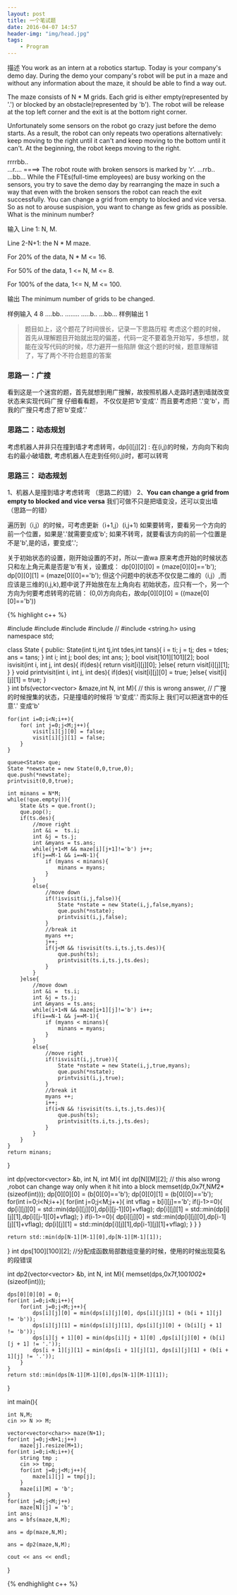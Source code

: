 ```yaml
---
layout: post
title: 一个笔试题
date: 2016-04-07 14:57
header-img: "img/head.jpg"
tags:
    - Program
---
```


描述
You work as an intern at a robotics startup. Today is your company's demo day. During the demo your company's robot will be put in a maze and without any information about the maze, it should be able to find a way out.

The maze consists of N * M grids. Each grid is either empty(represented by '.') or blocked by an obstacle(represented by 'b'). The robot will be release at the top left corner and the exit is at the bottom right corner.

Unfortunately some sensors on the robot go crazy just before the demo starts. As a result, the robot can only repeats two operations alternatively: keep moving to the right until it can't and keep moving to the bottom until it can't. At the beginning, the robot keeps moving to the right.

rrrrbb..            
...r....     ====> The robot route with broken sensors is marked by 'r'. 
...rrb..
...bb...
While the FTEs(full-time employees) are busy working on the sensors, you try to save the demo day by rearranging the maze in such a way that even with the broken sensors the robot can reach the exit successfully. You can change a grid from empty to blocked and vice versa. So as not to arouse suspision, you want to change as few grids as possible. What is the mininum number?

输入
Line 1: N, M.

Line 2-N+1: the N * M maze.



For 20% of the data, N * M <= 16.

For 50% of the data, 1 <= N, M <= 8.

For 100% of the data, 1<= N, M <= 100.

输出
The minimum number of grids to be changed.

样例输入
4 8
....bb..
........
.....b..
...bb...
样例输出
1

> 题目如上，这个题花了时间很长，记录一下思路历程
> 考虑这个题的时候，首先从理解题目开始就出现的偏差，代码一定不要着急开始写，多想想，就能在没写代码的时候，尽力避开一些陷阱
> 做这个题的时候，题意理解错了，写了两个不符合题意的答案

### 思路一：广搜

看到这是一个迷宫的题，首先就想到用广搜解，故按照机器人走路时遇到墙就改变状态来实现代码广搜
仔细看看题， 不仅仅是把'b'变成'.' 而且要考虑把
'.'变'b'，而我的广搜只考虑了把'b'变成'.'

### 思路二：动态规划

考虑机器人并非只在撞到墙才考虑转弯，dp[i][j][2] : 在(i,j)的时候，方向向下和向右的最小破墙数,
考虑机器人在走到任何(i,j)时，都可以转弯

### 思路三： 动态规划

1、机器人是撞到墙才考虑转弯 （思路二的错）
2、**You can change a grid from empty to blocked and vice versa** 我们可做不只是把墙变没，还可以变出墙 （思路一的错）

遍历到（i,j）的时候，可考虑更新（i+1,j）(i,j+1)
如果要转弯，要看另一个方向的前一个位置，如果是'.'就需要变成'b';
如果不转弯，就要看该方向的前一个位置是不是'b',是的话，要变成'.';

关于初始状态的设置，刚开始设置的不对，所以一直wa
原来考虑开始的时候状态只和左上角元素是否是'b'有关，设置成：
	dp[0][0][0] = (maze[0][0]=='b');
	dp[0][0][1] = (maze[0][0]=='b');
但这个问题中的状态不仅仅是二维的（i,j）,而应该是三维的(i,j,k),题中说了开始放在左上角向右
初始状态，应只有一个，另一个方向为何要考虑转弯的花销：
	(0,0)方向向右，故dp[0][0][0] = ((maze[0][0]=='b'))

{% highlight c++ %}

#include <iostream>
#include <vector>
#include <queue>
#include <string>
// #include <string.h>
using namespace std;

class State
 {
 public:
 	State(int ti,int tj,int tdes,int tans){
 		i = ti;
 		j = tj;
 		des = tdes;
 		ans = tans;
 	}
	 int i;
	 int j;
	 bool des;
	 int ans;
 };
bool visit[101][101][2];
bool isvisit(int i, int j, int des){
	if(des){
		return visit[i][j][0];
	}else{
		return visit[i][j][1];
	}
}
void printvisit(int i, int j, int des){
	if(des){
		visit[i][j][0] = true;
	}else{
		visit[i][j][1] = true;
	}	
}
int bfs(vector<vector<char>> &maze,int N, int M){
	// this is wrong answer, 
	// 广搜的时候搜集的状态，只是撞墙的时候将 'b'变成'.' 而实际上 我们可以把迷宫中的任意'.' 变成'b'

	for(int i=0;i<N;i++){
		for( int j=0;j<M;j++){
			visit[i][j][0] = false;
			visit[i][j][1] = false;
		}
	}

	queue<State> que;
	State *newstate = new State(0,0,true,0);
	que.push(*newstate);
	printvisit(0,0,true);

	int minans = N*M;
	while(!que.empty()){
		State &ts = que.front();
		que.pop();
		if(ts.des){
			//move right
			int &i =  ts.i;
			int &j = ts.j;
			int &myans = ts.ans;
			while(j+1<M && maze[i][j+1]!='b') j++;
			if(j==M-1 && i==N-1){
				if (myans < minans){
					minans = myans;
				}
			}
			else{
				//move down
				if(!isvisit(i,j,false)){
					State *nstate = new State(i,j,false,myans);
					que.push(*nstate);
					printvisit(i,j,false);
				}
				//break it
				myans ++;
				j++;
				if(j<M && !isvisit(ts.i,ts.j,ts.des)){
					que.push(ts);
					printvisit(ts.i,ts.j,ts.des);
				}
			}
		}else{
			//move down
			int &i =  ts.i;
			int &j = ts.j;
			int &myans = ts.ans;
			while(i+1<N && maze[i+1][j]!='b') i++;
			if(i==N-1 && j==M-1){
				if (myans < minans){
					minans = myans;
				}
			}
			else{
				//move right
				if(!isvisit(i,j,true)){
					State *nstate = new State(i,j,true,myans);
					que.push(*nstate);
					printvisit(i,j,true);
				}
				//break it
				myans ++;
				i++;
				if(i<N && !isvisit(ts.i,ts.j,ts.des)){
					que.push(ts);
					printvisit(ts.i,ts.j,ts.des);
				}
			}
		}
	}
	return minans;
}

int dp(vector<vector<char>> &b, int N, int M){
	int dp[N][M][2];
	// this also wrong ,robot can change way only when it hit into a block
	memset(dp,0x7f,N*M*2*(sizeof(int)));
	dp[0][0][0] = (b[0][0]=='b');
	dp[0][0][1] = (b[0][0]=='b');
	for(int i=0;i<N;i++){
		for(int j=0;j<M;j++){
			int vflag = b[i][j]=='b';
			if(j-1>=0){
				dp[i][j][0] = std::min(dp[i][j][0],dp[i][j-1][0]+vflag);
				dp[i][j][1] = std::min(dp[i][j][1],dp[i][j-1][0]+vflag);
			}
			if(i-1>=0){
				dp[i][j][0] = std::min(dp[i][j][0],dp[i-1][j][1]+vflag);
				dp[i][j][1] = std::min(dp[i][j][1],dp[i-1][j][1]+vflag);
			}
		}
	}

	return std::min(dp[N-1][M-1][0],dp[N-1][M-1][1]);
}
int dps[100][100][2]; //分配成函数局部数组变量的时候，使用的时候出现莫名的段错误

int dp2(vector<vector<char>> &b, int N, int M){
    memset(dps,0x7f,100*100*2*(sizeof(int)));

    dps[0][0][0] = 0;
    for(int i=0;i<N;i++){
        for(int j=0;j<M;j++){
            dps[i][j][0] = min(dps[i][j][0], dps[i][j][1] + (b[i + 1][j] != 'b'));
            dps[i][j][1] = min(dps[i][j][1], dps[i][j][0] + (b[i][j + 1] != 'b'));
            dps[i][j + 1][0] = min(dps[i][j + 1][0] ,dps[i][j][0] + (b[i][j + 1] != '.'));
            dps[i + 1][j][1] = min(dps[i + 1][j][1], dps[i][j][1] + (b[i + 1][j] != '.'));
        }
    }
    return std::min(dps[N-1][M-1][0],dps[N-1][M-1][1]);
}

int main(){

	int N,M;
	cin >> N >> M;

	vector<vector<char>> maze(N+1);
	for(int j=0;j<N+1;j++)
		maze[j].resize(M+1);
	for(int i=0;i<N;i++){
		string tmp ;
		cin >> tmp;
		for(int j=0;j<M;j++){
			maze[i][j] = tmp[j];
		}
		maze[i][M] = 'b';
	}
	for(int j=0;j<M;j++)
		maze[N][j] = 'b';
	int ans;
	ans = bfs(maze,N,M);

	ans = dp(maze,N,M);

	ans = dp2(maze,N,M);

	cout << ans << endl;

}

{% endhighlight c++ %}
